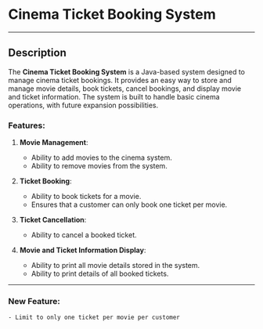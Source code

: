 # Cinema Ticket Booking System


---

## Description

The **Cinema Ticket Booking System** is a Java-based system designed to manage cinema ticket bookings. It provides an easy way to store and manage movie details, book tickets, cancel bookings, and display movie and ticket information. The system is built to handle basic cinema operations, with future expansion possibilities.

### Features:

1. **Movie Management**: 
   - Ability to add movies to the cinema system.
   - Ability to remove movies from the system.

2. **Ticket Booking**: 
   - Ability to book tickets for a movie.
   - Ensures that a customer can only book one ticket per movie.

3. **Ticket Cancellation**: 
   - Ability to cancel a booked ticket.

4. **Movie and Ticket Information Display**: 
   - Ability to print all movie details stored in the system.
   - Ability to print details of all booked tickets.

---

### New Feature:
    - Limit to only one ticket per movie per customer
